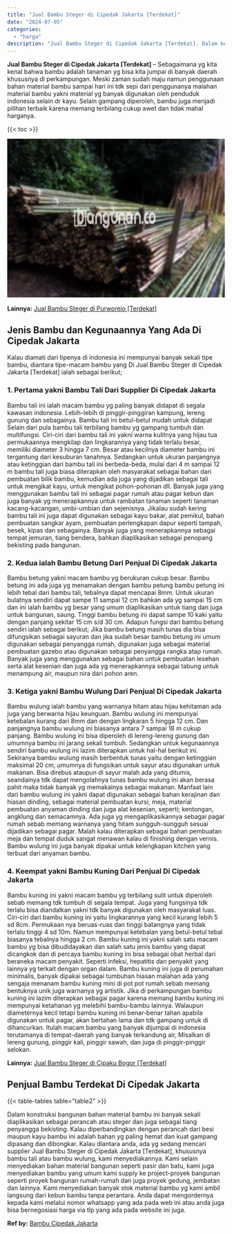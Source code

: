 ```yaml
---
title: "Jual Bambu Steger di Cipedak Jakarta [Terdekat]"
date: "2024-07-05"
categories: 
  - "harga"
description: "Jual Bambu Steger di Cipedak Jakarta [Terdekat]. Dalam konstruksi bangunan bahan material bambu ini banyak sekali diaplikasikan sebagai perancah atau steger..."
---
```


**Jual Bambu Steger di Cipedak Jakarta \[Terdekat\]** – Sebagaimana yg kita kenal bahwa bambu adalah tanaman yg bisa kita jumpai di banyak daerah khususnya di perkampungan. Meski zaman sudah maju namun penggunaan bahan material bambu sampai hari ini tdk sepi dari penggunanya malahan material bambu yakni material yg banyak digunakan oleh penduduk indonesia selain dr kayu. Selain gampang diperoleh, bambu juga menjadi pilihan terbaik karena memang terbilang cukup awet dan tidak mahal harganya.

{{< toc >}}

![Jual Bambu Steger di Cipedak Jakarta [Terdekat]](/images/jual-bambu-tali-16.png)

**Lainnya:** [Jual Bambu Steger di Purworejo \[Terdekat\]](https://bambu.bangunan.co/jual-bambu-steger-di-purworejo-terdekat/)

## Jenis Bambu dan Kegunaannya Yang Ada Di Cipedak Jakarta

Kalau diamati dari tipenya di indonesia ini mempunyai banyak sekali tipe bambu, diantara tipe-macam bambu yang Di Jual Bambu Steger di Cipedak Jakarta \[Terdekat\] ialah sebagai berikut;

### 1\. Pertama yakni Bambu Tali Dari Supplier Di Cipedak Jakarta

Bambu tali ini ialah macam bambu yg paling banyak didapat di segala kawasan indonesia. Lebih-lebih di pinggir-pinggiran kampung, lereng gunung dan sebagainya. Bambu tali ini betul-betul mudah untuk didapat Selain dari pula bambu tali terbilang bambu yg gampang tumbuh dan multifungsi. Ciri-ciri dari bambu tali ini yakni warna kulitnya yang hijau tua permukaannya mengkilap dan lingkarannya yang tidak terlalu besar, memiliki diameter 3 hingga 7 cm. Besar atau kecilnya diameter bambu ini tergantung dari kesuburan tanahnya. Sedangkan untuk ukuran panjangnya atau ketinggian dari bambu tali ini berbeda-beda, mulai dari 4 m sampai 12 m bambu tali juga biasa diterapkan oleh masyarakat sebagai bahan dari pembuatan bilik bambu, kemudian ada juga yang dijadikan sebagai tali untuk mengikat kayu, untuk mengikat pohon-pohonan dll. Banyak juga yang menggunakan bambu tali ini sebagai pagar rumah atau pagar kebun dan juga banyak yg menerapkannya untuk rambatan tanaman seperti tanaman kacang-kacangan, umbi-umbian dan sejenisnya. Jikalau sudah kering bambu tali ini juga dapat digunakan sebagai kayu bakar, alat pemikul, bahan pembuatan sangkar ayam, pembuatan perlengkapan dapur seperti tampah, besek, kipas dan sebagainya. Banyak juga yang menerapkannya sebagai tempat jemuran, tiang bendera, bahkan diaplikasikan sebagai penopang bekisting pada bangunan.

### 2\. Kedua ialah Bambu Betung Dari Penjual Di Cipedak Jakarta

Bambu betung yakni macam bambu yg berukuran cukup besar. Bambu betung ini ada juga yg menamakan dengan bambu petung bambu petung ini lebih tebal dari bambu tali, tebalnya dapat mencapai 8mm. Untuk ukuran bulatnya sendiri dapat sampe 11 sampai 12 cm bahkan ada yg sampai 15 cm dan ini ialah bambu yg besar yang umum diaplikasikan untuk tiang dan juga untuk bangunan, saung. Tinggi bambu betung ini dapat sampe 10 kaki yaitu dengan panjang sekitar 15 cm s/d 30 cm. Adapun fungsi dari bambu betung sendiri ialah sebagai berikut; Jika bambu betung masih tunas dia bisa difungsikan sebagai sayuran dan jika sudah besar bambu betung ini umum digunakan sebagai penyangga rumah, digunakan juga sebagai material pembuatan gazebo atau digunakan sebagai penyangga rangka atap rumah. Banyak juga yang menggunakan sebagai bahan untuk pembuatan lesehan serta alat kesenian dan juga ada yg menerapkannya sebagai tabung untuk menampung air, maupun nira dari pohon aren.

### 3\. Ketiga yakni Bambu Wulung Dari Penjual Di Cipedak Jakarta

Bambu wulung ialah bambu yang warnanya hitam atau hijau kehitaman ada juga yang berwarna hijau keunguan. Bambu wulung ini mempunyai ketebalan kurang dari 8mm dan dengan lingkaran 5 hingga 12 cm. Dan panjangnya bambu wulung ini biasanya antara 7 sampai 18 m cukup panjang. Bambu wulung ini bisa diperoleh di lereng-lereng gunung dan umumnya bambu ini jarang sekali tumbuh. Sedangkan untuk kegunaannya sendiri bambu wulung ini lazim diterapkan untuk hal-hal berikut ini. Sekiranya bambu wulung masih berbentuk tunas yaitu dengan ketinggian maksimal 20 cm, umumnya di fungsikan untuk sayur atau digunakan untuk makanan. Bisa direbus ataupun di sayur malah ada yang ditumis, seandainya tdk dapat mengolahnya tunas bambu wulung ini akan berasa pahit maka tidak banyak yg memakainya sebagai makanan. Manfaat lain dari bambu wulung ini yakni dapat digunakan sebagai bahan kerajinan dan hiasan dinding, sebagai material pembuatan kursi, meja, material pembuatan anyaman dinding dan juga alat kesenian, seperti; kentongan, angklung dan semacamnya. Ada juga yg mengaplikasikannya sebagai pagar rumah sebab memang warnanya yang hitam sungguh-sungguh sesuai dijadikan sebagai pagar. Malah kalau diterapkan sebagai bahan pembuatan meja dan tempat duduk sangat menawan kalau di finishing dengan vernis. Bambu wulung ini juga banyak dipakai untuk kelengkapan kitchen yang terbuat dari anyaman bambu.

### 4\. Keempat yakni Bambu Kuning Dari Penjual Di Cipedak Jakarta

Bambu kuning ini yakni macam bambu yg terbilang sulit untuk diperoleh sebab memang tdk tumbuh di segala tempat. Juga yang fungsinya tdk terlalu bisa diandalkan yakni tdk banyak digunakan oleh masyarakat luas. Ciri-ciri dari bambu kuning ini yaitu lingkarannya yang kecil kurang lebih 5 sd 8cm. Permukaan nya beruas-ruas dan tinggi batangnya yang tidak terlalu tinggi 4 sd 10m. Namun mempunyai ketebalan yang betul-betul tebal biasanya tebalnya hingga 2 cm. Bambu kuning ini yakni salah satu macam bambu yg bisa dibudidayakan dan salah satu jenis bambu yang dapat dicangkok dan di percaya bambu kuning ini bisa sebagai obat herbal dari beraneka macam penyakit. Seperti infeksi, hepatitis dan penyakit yang lainnya yg terkait dengan organ dalam. Bambu kuning ini juga di perumahan minimalis, banyak dipakai sebagai tumbuhan hiasan malahan ada yang sengaja menanam bambu kuning mini di pot pot rumah sebab memang bentuknya unik juga warnanya yg artistik. Jika di perkampungan bambu kuning ini lazim diterapkan sebagai pagar karena memang bambu kuning ini mempunyai ketahanan yg melebihi bambu-bambu lainnya. Walaupun diameternya kecil tetapi bambu kuning ini benar-benar tahan apabila digunakan untuk pagar, akan bertahan lama dan tdk gampang untuk di dihancurkan. Itulah macam bambu yang banyak dijumpai di indonesia terutamanya di tempat-daerah yang banyak terkandung air, Misalkan di lereng gunung, pinggir kali, pinggir sawah, dan juga di pinggir-pinggir selokan.

**Lainnya:** [Jual Bambu Steger di Cipaku Bogor \[Terdekat\]](https://bambu.bangunan.co/jual-bambu-steger-di-cipaku-bogor-terdekat/)

## Penjual Bambu Terdekat Di Cipedak Jakarta

{{< table-tables table="table2" >}}

Dalam konstruksi bangunan bahan material bambu ini banyak sekali diaplikasikan sebagai perancah atau steger dan juga sebagai tiang penyangga bekisting. Kalau diperbandingkan dengan perancah dari besi maupun kayu bambu ini adalah bahan yg paling hemat dan kuat gampang dipasang dan dibongkar. Kalau diantara anda, ada yg sedang mencari supplier Jual Bambu Steger di Cipedak Jakarta \[Terdekat\], khususnya bambu tali atau bambu wulung, kami menyediakannya. Kami selain menyediakan bahan material bangunan seperti pasir dan batu, kami juga menyediakan bambu yang umum kami supply ke project-proyek bangunan seperti proyek bangunan rumah-rumah dan juga proyek gedung, jembatan dan lainnya. Kami menyediakan banyak stok material bambu yg kami ambil langsung dari kebun bambu tanpa perantara. Anda dapat mengordernya kepada kami melalui nomor whatsapp yang ada pada web ini atau anda juga bisa bernegosiasi harga via tlp yang ada pada website ini juga.

**Ref by:** [Bambu Cipedak Jakarta](https://id.wikipedia.org/wiki/Bambu)
